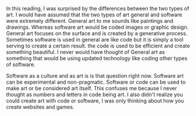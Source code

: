In this reading, I was surprised by the differences between the two types of art. I would have assumed that the two types of art general and software were extremely different.  General art to me sounds like paintings and drawings. Whereas software art would be coded images or graphic design. General art focuses on the surface and is created by a generative process. Sometimes software is used in general are like code but it is simply a tool serving to create a certain result. the code is used to be efficient and create something beautiful. I never would have thought of General art as something that would be using updated technology like coding other types of software. 

Software as a culture and as art is is that question right now. Software art can be experimental and non-pragmatic. Software or code can be used to make art or be considered art itself. This confuses me because I never thought as numbers and letters in code being art. I also didn't realize you could create art with code or software, I was only thinking about how you create websites and games. 
